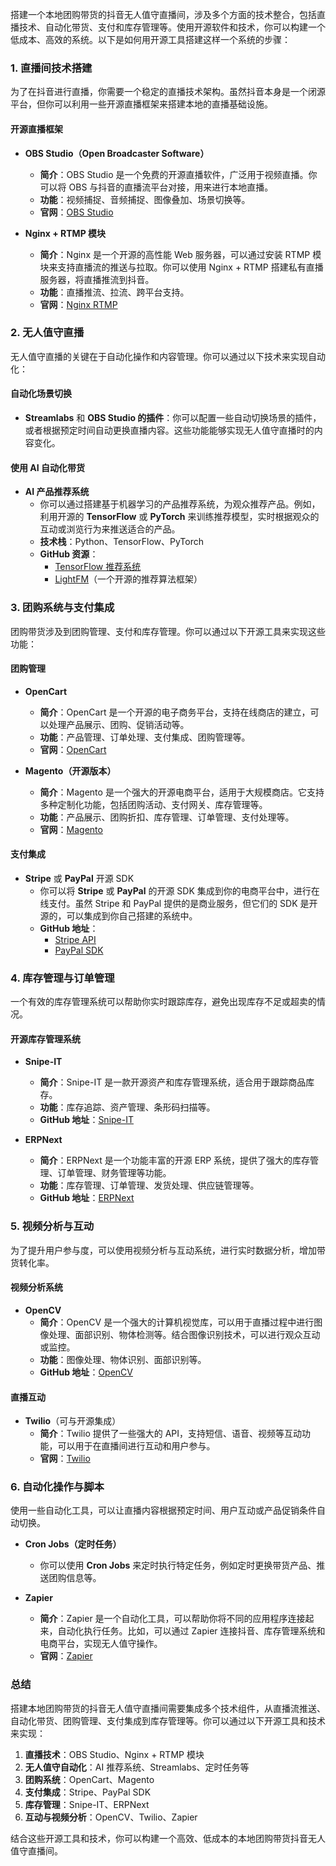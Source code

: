  
搭建一个本地团购带货的抖音无人值守直播间，涉及多个方面的技术整合，包括直播技术、自动化带货、支付和库存管理等。使用开源软件和技术，你可以构建一个低成本、高效的系统。以下是如何用开源工具搭建这样一个系统的步骤：

### 1. **直播间技术搭建**
为了在抖音进行直播，你需要一个稳定的直播技术架构。虽然抖音本身是一个闭源平台，但你可以利用一些开源直播框架来搭建本地的直播基础设施。

#### 开源直播框架
- **OBS Studio（Open Broadcaster Software）**
  - **简介**：OBS Studio 是一个免费的开源直播软件，广泛用于视频直播。你可以将 OBS 与抖音的直播流平台对接，用来进行本地直播。
  - **功能**：视频捕捉、音频捕捉、图像叠加、场景切换等。
  - **官网**：[OBS Studio](https://obsproject.com/)
  
- **Nginx + RTMP 模块**
  - **简介**：Nginx 是一个开源的高性能 Web 服务器，可以通过安装 RTMP 模块来支持直播流的推送与拉取。你可以使用 Nginx + RTMP 搭建私有直播服务器，将直播推流到抖音。
  - **功能**：直播推流、拉流、跨平台支持。
  - **官网**：[Nginx RTMP](https://github.com/arut/nginx-rtmp-module)

### 2. **无人值守直播**
无人值守直播的关键在于自动化操作和内容管理。你可以通过以下技术来实现自动化：

#### 自动化场景切换
- **Streamlabs** 和 **OBS Studio 的插件**：你可以配置一些自动切换场景的插件，或者根据预定时间自动更换直播内容。这些功能能够实现无人值守直播时的内容变化。

#### 使用 AI 自动化带货
- **AI 产品推荐系统**
  - 你可以通过搭建基于机器学习的产品推荐系统，为观众推荐产品。例如，利用开源的 **TensorFlow** 或 **PyTorch** 来训练推荐模型，实时根据观众的互动或浏览行为来推送适合的产品。
  - **技术栈**：Python、TensorFlow、PyTorch
  - **GitHub 资源**：
    - [TensorFlow 推荐系统](https://github.com/tensorflow/recommenders)
    - [LightFM](https://github.com/lyst/lightfm)（一个开源的推荐算法框架）

### 3. **团购系统与支付集成**
团购带货涉及到团购管理、支付和库存管理。你可以通过以下开源工具来实现这些功能：

#### 团购管理
- **OpenCart**
  - **简介**：OpenCart 是一个开源的电子商务平台，支持在线商店的建立，可以处理产品展示、团购、促销活动等。
  - **功能**：产品管理、订单处理、支付集成、团购管理等。
  - **官网**：[OpenCart](https://github.com/opencart/opencart)

- **Magento（开源版本）**
  - **简介**：Magento 是一个强大的开源电商平台，适用于大规模商店。它支持多种定制化功能，包括团购活动、支付网关、库存管理等。
  - **功能**：产品展示、团购折扣、库存管理、订单管理、支付处理等。
  - **官网**：[Magento](https://github.com/magento/magento2)

#### 支付集成
- **Stripe** 或 **PayPal** 开源 SDK
  - 你可以将 **Stripe** 或 **PayPal** 的开源 SDK 集成到你的电商平台中，进行在线支付。虽然 Stripe 和 PayPal 提供的是商业服务，但它们的 SDK 是开源的，可以集成到你自己搭建的系统中。
  - **GitHub 地址**：
    - [Stripe API](https://github.com/stripe/stripe-php)
    - [PayPal SDK](https://github.com/paypal/PayPal-PHP-SDK)

### 4. **库存管理与订单管理**
一个有效的库存管理系统可以帮助你实时跟踪库存，避免出现库存不足或超卖的情况。

#### 开源库存管理系统
- **Snipe-IT**
  - **简介**：Snipe-IT 是一款开源资产和库存管理系统，适合用于跟踪商品库存。
  - **功能**：库存追踪、资产管理、条形码扫描等。
  - **GitHub 地址**：[Snipe-IT](https://github.com/snipe/snipe-it)

- **ERPNext**
  - **简介**：ERPNext 是一个功能丰富的开源 ERP 系统，提供了强大的库存管理、订单管理、财务管理等功能。
  - **功能**：库存管理、订单管理、发货处理、供应链管理等。
  - **GitHub 地址**：[ERPNext](https://github.com/frappe/erpnext)

### 5. **视频分析与互动**
为了提升用户参与度，可以使用视频分析与互动系统，进行实时数据分析，增加带货转化率。

#### 视频分析系统
- **OpenCV**
  - **简介**：OpenCV 是一个强大的计算机视觉库，可以用于直播过程中进行图像处理、面部识别、物体检测等。结合图像识别技术，可以进行观众互动或监控。
  - **功能**：图像处理、物体识别、面部识别等。
  - **GitHub 地址**：[OpenCV](https://github.com/opencv/opencv)

#### 直播互动
- **Twilio**（可与开源集成）
  - **简介**：Twilio 提供了一些强大的 API，支持短信、语音、视频等互动功能，可以用于在直播间进行互动和用户参与。
  - **官网**：[Twilio](https://www.twilio.com/)

### 6. **自动化操作与脚本**
使用一些自动化工具，可以让直播内容根据预定时间、用户互动或产品促销条件自动切换。

- **Cron Jobs（定时任务）**
  - 你可以使用 **Cron Jobs** 来定时执行特定任务，例如定时更换带货产品、推送团购信息等。

- **Zapier**
  - **简介**：Zapier 是一个自动化工具，可以帮助你将不同的应用程序连接起来，自动化执行任务。比如，可以通过 Zapier 连接抖音、库存管理系统和电商平台，实现无人值守操作。
  - **官网**：[Zapier](https://zapier.com/)

### 总结
搭建本地团购带货的抖音无人值守直播间需要集成多个技术组件，从直播流推送、自动化带货、团购管理、支付集成到库存管理等。你可以通过以下开源工具和技术来实现：

1. **直播技术**：OBS Studio、Nginx + RTMP 模块
2. **无人值守自动化**：AI 推荐系统、Streamlabs、定时任务等
3. **团购系统**：OpenCart、Magento
4. **支付集成**：Stripe、PayPal SDK
5. **库存管理**：Snipe-IT、ERPNext
6. **互动与视频分析**：OpenCV、Twilio、Zapier

结合这些开源工具和技术，你可以构建一个高效、低成本的本地团购带货抖音无人值守直播间。